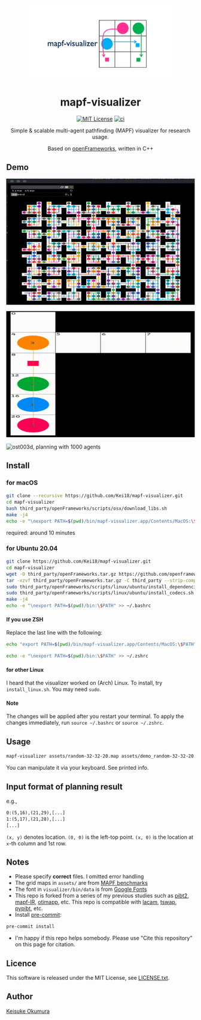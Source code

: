 <div align="center">

<img src="./assets/logo.png" alt="Logo" width="400">

# mapf-visualizer

[![MIT License](http://img.shields.io/badge/license-MIT-blue.svg?style=flat)](LICENSE)
[![ci](https://github.com/Kei18/mapf-visualizer/actions/workflows/ci.yml/badge.svg)](https://github.com/Kei18/mapf-visualizer/actions/workflows/ci.yml)

Simple & scalable multi-agent pathfinding (MAPF) visualizer for research usage.

Based on [openFrameworks](https://openframeworks.cc/), written in C++

</div>

## Demo

![room-32-32-4](./assets/demo_room.gif)

![tunnel, planning with four agents](./assets/demo_tunnel.gif)

![ost003d, planning with 1000 agents](./assets/demo_ost003d.gif)

## Install

### for macOS

```sh
git clone --recursive https://github.com/Kei18/mapf-visualizer.git
cd mapf-visualizer
bash third_party/openFrameworks/scripts/osx/download_libs.sh
make -j4
echo -e "\nexport PATH=$(pwd)/bin/mapf-visualizer.app/Contents/MacOS:\$PATH" >> ~/.bashrc
```

required: around 10 minutes

### for Ubuntu 20.04

```sh
git clone https://github.com/Kei18/mapf-visualizer.git
cd mapf-visualizer
wget -O third_party/openFrameworks.tar.gz https://github.com/openframeworks/openFrameworks/releases/download/0.11.2/of_v0.11.2_linux64gcc6_release.tar.gz
tar -xzvf third_party/openFrameworks.tar.gz -C third_party --strip-components=1 --one-top-level=openFrameworks
sudo third_party/openFrameworks/scripts/linux/ubuntu/install_dependencies.sh
sudo third_party/openFrameworks/scripts/linux/ubuntu/install_codecs.sh
make -j4
echo -e "\nexport PATH=$(pwd)/bin:\$PATH" >> ~/.bashrc
```

#### If you use ZSH
Replace the last line with the following:
```sh
echo "export PATH=$(pwd)/bin/mapf-visualizer.app/Contents/MacOS:\$PATH" >> ~/.zshrc
```

```sh
echo -e "\nexport PATH=$(pwd)/bin:\$PATH" >> ~/.zshrc
```

#### for other Linux

I heard that the visualizer worked on (Arch) Linux.
To install, try `install_linux.sh`.
You may need `sudo`.

#### Note
The changes will be applied after you restart your terminal. To apply the changes immediately, run `source ~/.bashrc` or `source ~/.zshrc`.

## Usage

```sh
mapf-visualizer assets/random-32-32-20.map assets/demo_random-32-32-20.txt
```

You can manipulate it via your keyboard. See printed info.

## Input format of planning result

e.g.,
```txt
0:(5,16),(21,29),[...]
1:(5,17),(21,28),[...]
[...]
```

`(x, y)` denotes location.
`(0, 0)` is the left-top point.
`(x, 0)` is the location at `x`-th column and 1st row.

## Notes

- Please specify **correct** files. I omitted error handling
- The grid maps in `assets/` are from [MAPF benchmarks](https://movingai.com/benchmarks/mapf.html)
- The font in `visualizer/bin/data` is from [Google Fonts](https://fonts.google.com/)
- This repo is forked from a series of my previous studies such as
  [pibt2](https://kei18.github.io/pibt2),
  [mapf-IR](https://kei18.github.io/mapf-IR/),
  [otimapp](https://kei18.github.io/otimapp/), etc.
  This repo is compatible with
  [lacam](https://kei18.github.io/lacam/),
  [tswap](https://kei18.github.io/tswap/),
  [pypibt](https://github.com/Kei18/pypibt), etc.
- Install [pre-commit](https://pre-commit.com/):
```sh
pre-commit install
```
- I'm happy if this repo helps somebody. Please use "Cite this repository" on this page for citation.

## Licence

This software is released under the MIT License, see [LICENSE.txt](LICENCE.txt).

## Author

[Keisuke Okumura](https://kei18.github.io)

